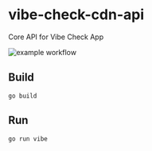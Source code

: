# vibe-check-cdn-api
Core API for Vibe Check App

![example workflow](https://github.com/vibe-tech-co/vibe-check-core-api/actions/workflows/docker-image.yml/badge.svg)


## Build
```
go build
```
## Run
```
go run vibe
```
